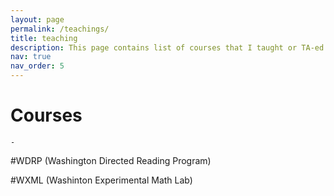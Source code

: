 ```yaml
---
layout: page
permalink: /teachings/
title: teaching
description: This page contains list of courses that I taught or TA-ed. It also lists WDRP projects and WXML projects that I mentored.
nav: true
nav_order: 5
---
```


# Courses
	- 

#WDRP (Washington Directed Reading Program)

#WXML (Washinton Experimental Math Lab)





